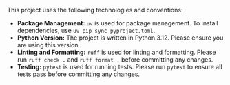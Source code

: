This project uses the following technologies and conventions:

- **Package Management:** `uv` is used for package management. To install dependencies, use `uv pip sync pyproject.toml`.
- **Python Version:** The project is written in Python 3.12. Please ensure you are using this version.
- **Linting and Formatting:** `ruff` is used for linting and formatting. Please run `ruff check .` and `ruff format .` before committing any changes.
- **Testing:** `pytest` is used for running tests. Please run `pytest` to ensure all tests pass before committing any changes.
